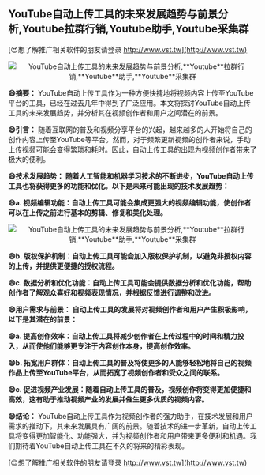 ## **YouTube自动上传工具的未来发展趋势与前景分析,**Youtube**拉群行销,**Youtube**助手,**Youtube**采集群**

[😍想了解推广相关软件的朋友请登录 http://www.vst.tw](http://www.vst.tw)

 <center><img src="https://vst.tw/MP4/tuiguang/png/1.png" alt="YouTube自动上传工具的未来发展趋势与前景分析,**Youtube**拉群行销,**Youtube**助手,**Youtube**采集群"></center>

**😄摘要：**
YouTube自动上传工具作为一种方便快捷地将视频内容上传至YouTube平台的工具，已经在过去几年中得到了广泛应用。本文将探讨YouTube自动上传工具的未来发展趋势，并分析其在视频创作者和用户之间潜在的前景。

**😄引言：**
随着互联网的普及和视频分享平台的兴起，越来越多的人开始将自己的创作内容上传至YouTube等平台。然而，对于频繁更新视频的创作者来说，手动上传视频可能会变得繁琐和耗时。因此，自动上传工具的出现为视频创作者带来了极大的便利。

**😄技术发展趋势： 随着人工智能和机器学习技术的不断进步，YouTube自动上传工具也将获得更多的功能和优化。以下是未来可能出现的技术发展趋势：**

**😄a. 视频编辑功能：自动上传工具可能会集成更强大的视频编辑功能，使创作者可以在上传之前进行基本的剪辑、修复和美化处理。**

 <center><img src="https://vst.tw/MP4/tuiguang/png/1.png" alt="YouTube自动上传工具的未来发展趋势与前景分析,**Youtube**拉群行销,**Youtube**助手,**Youtube**采集群"></center>

**😄b. 版权保护机制：自动上传工具可能会加入版权保护机制，以避免非授权内容的上传，并提供更便捷的授权流程。**

**😄c. 数据分析和优化功能：自动上传工具可能会提供数据分析和优化功能，帮助创作者了解观众喜好和视频表现情况，并根据反馈进行调整和改进。**

**😄用户需求与前景： 自动上传工具的发展将对视频创作者和用户产生积极影响，以下是其潜在的前景：**

**😄a. 提高创作效率：自动上传工具将减少创作者在上传过程中的时间和精力投入，从而使他们能够更专注于内容创作本身，提高创作效率。**

**😄b. 拓宽用户群体：自动上传工具的普及将使更多的人能够轻松地将自己的视频作品上传至YouTube平台，从而拓宽了视频创作者和受众之间的联系。**

**😄c. 促进视频产业发展：随着自动上传工具的普及，视频创作将变得更加便捷和高效，这有助于推动视频产业的发展并催生更多优质的视频内容。**

**😄结论：**
YouTube自动上传工具作为视频创作者的强力助手，在技术发展和用户需求的推动下，其未来发展具有广阔的前景。随着技术的进一步革新，自动上传工具将变得更加智能化、功能强大，并为视频创作者和用户带来更多便利和机遇。我们期待着YouTube自动上传工具在不久的将来的精彩表现。

[😍想了解推广相关软件的朋友请登录 http://www.vst.tw](http://www.vst.tw)



